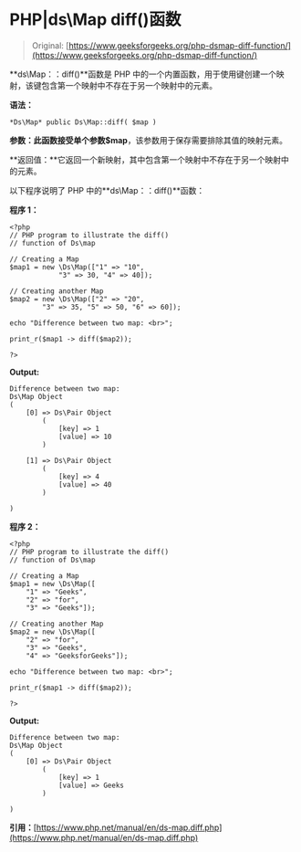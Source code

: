 # PHP|ds\Map diff()函数

> Original: [https://www.geeksforgeeks.org/php-dsmap-diff-function/](https://www.geeksforgeeks.org/php-dsmap-diff-function/)

**ds\Map：：diff()**函数是 PHP 中的一个内置函数，用于使用键创建一个映射，该键包含第一个映射中不存在于另一个映射中的元素。

**语法：**

```
*Ds\Map* public Ds\Map::diff( $map )
```

**参数：**此函数接受单个参数**$map**，该参数用于保存需要排除其值的映射元素。

**返回值：**它返回一个新映射，其中包含第一个映射中不存在于另一个映射中的元素。

以下程序说明了 PHP 中的**ds\Map：：diff()**函数：

**程序 1：**

```
<?php 
// PHP program to illustrate the diff() 
// function of Ds\map 

// Creating a Map 
$map1 = new \Ds\Map(["1" => "10", 
            "3" => 30, "4" => 40]); 

// Creating another Map 
$map2 = new \Ds\Map(["2" => "20",
        "3" => 35, "5" => 50, "6" => 60]); 

echo "Difference between two map: <br>";

print_r($map1 -> diff($map2));

?> 
```

**Output:**

```
Difference between two map: 
Ds\Map Object
(
    [0] => Ds\Pair Object
        (
            [key] => 1
            [value] => 10
        )

    [1] => Ds\Pair Object
        (
            [key] => 4
            [value] => 40
        )

)

```

**程序 2：**

```
<?php 
// PHP program to illustrate the diff() 
// function of Ds\map 

// Creating a Map 
$map1 = new \Ds\Map([
    "1" => "Geeks",  
    "2" => "for",
    "3" => "Geeks"]);

// Creating another Map 
$map2 = new \Ds\Map([
    "2" => "for",
    "3" => "Geeks",
    "4" => "GeeksforGeeks"]);

echo "Difference between two map: <br>";

print_r($map1 -> diff($map2));

?> 
```

**Output:**

```
Difference between two map: 
Ds\Map Object
(
    [0] => Ds\Pair Object
        (
            [key] => 1
            [value] => Geeks
        )

)

```

**引用：**[https://www.php.net/manual/en/ds-map.diff.php](https://www.php.net/manual/en/ds-map.diff.php)